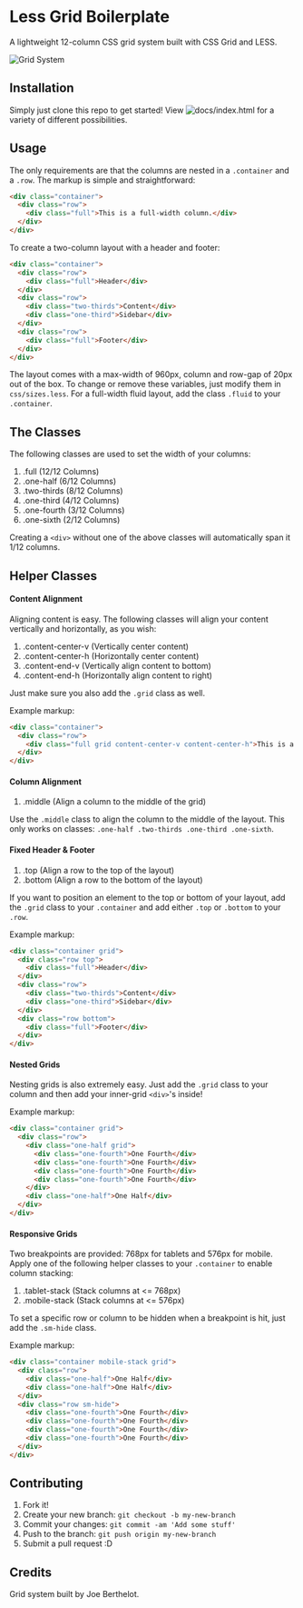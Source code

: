# Less Grid Boilerplate

A lightweight 12-column CSS grid system built with CSS Grid and LESS.

![Grid System](http://i.imgur.com/xCBYnOp.png)

## Installation

Simply just clone this repo to get started! View ![docs/index.html](https://joeberthelot88.github.io/Less-Grid-Boilerplate/) for a variety of different possibilities.

## Usage

The only requirements are that the columns are nested in a `.container` and a `.row`.  The markup is simple and straightforward:

```html
<div class="container">
  <div class="row">
    <div class="full">This is a full-width column.</div>
  </div>
</div>
```

To create a two-column layout with a header and footer:

```html
<div class="container">
  <div class="row">
    <div class="full">Header</div>
  </div>
  <div class="row">
    <div class="two-thirds">Content</div>
    <div class="one-third">Sidebar</div>
  </div>
  <div class="row">
    <div class="full">Footer</div>
  </div>
</div>
```

The layout comes with a max-width of 960px, column and row-gap of 20px out of the box.  To change or remove these variables, just modify them in `css/sizes.less`.  For a full-width fluid layout, add the class `.fluid` to your `.container`.

## The Classes

The following classes are used to set the width of your columns:

1. .full (12/12 Columns)
2. .one-half (6/12 Columns)
3. .two-thirds (8/12 Columns)
4. .one-third (4/12 Columns)
5. .one-fourth (3/12 Columns)
6. .one-sixth (2/12 Columns)

Creating a `<div>` without one of the above classes will automatically span it 1/12 columns.

## Helper Classes

#### Content Alignment

Aligning content is easy.  The following classes will align your content vertically and horizontally, as you wish:

1. .content-center-v (Vertically center content)
2. .content-center-h (Horizontally center content)
3. .content-end-v (Vertically align content to bottom)
4. .content-end-h (Horizontally align content to right)

Just make sure you also add the `.grid` class as well.

Example markup:

```html
<div class="container">
  <div class="row">
    <div class="full grid content-center-v content-center-h">This is a full-width column and this text is centered.</div>
  </div>
</div>
```

#### Column Alignment

1. .middle (Align a column to the middle of the grid)

Use the `.middle` class to align the column to the middle of the layout.  This only works on classes: `.one-half .two-thirds .one-third .one-sixth`.

#### Fixed Header & Footer

1. .top (Align a row to the top of the layout)
2. .bottom (Align a row to the bottom of the layout)

If you want to position an element to the top or bottom of your layout, add the `.grid` class to your `.container` and add either `.top` or `.bottom` to your `.row`.

Example markup:

```html
<div class="container grid">
  <div class="row top">
    <div class="full">Header</div>
  </div>
  <div class="row">
    <div class="two-thirds">Content</div>
    <div class="one-third">Sidebar</div>
  </div>
  <div class="row bottom">
    <div class="full">Footer</div>
  </div>
</div>
```

#### Nested Grids

Nesting grids is also extremely easy.  Just add the `.grid` class to your column and then add your inner-grid `<div>`'s inside!

Example markup:

```html
<div class="container grid">
  <div class="row">
    <div class="one-half grid">
      <div class="one-fourth">One Fourth</div>
      <div class="one-fourth">One Fourth</div>
      <div class="one-fourth">One Fourth</div>
      <div class="one-fourth">One Fourth</div>
    </div>
    <div class="one-half">One Half</div>
  </div>
</div>
```

#### Responsive Grids

Two breakpoints are provided: 768px for tablets and 576px for mobile.  Apply one of the following helper classes to your `.container` to enable column stacking:

1. .tablet-stack (Stack columns at <= 768px)
2. .mobile-stack (Stack columns at <= 576px)

To set a specific row or column to be hidden when a breakpoint is hit, just add the `.sm-hide` class.

Example markup:

```html
<div class="container mobile-stack grid">
  <div class="row">
    <div class="one-half">One Half</div>
    <div class="one-half">One Half</div>
  </div>
  <div class="row sm-hide">
    <div class="one-fourth">One Fourth</div>
    <div class="one-fourth">One Fourth</div>
    <div class="one-fourth">One Fourth</div>
    <div class="one-fourth">One Fourth</div>
  </div>
</div>
```

## Contributing

1. Fork it!
2. Create your new branch: `git checkout -b my-new-branch`
3. Commit your changes: `git commit -am 'Add some stuff'`
4. Push to the branch: `git push origin my-new-branch`
5. Submit a pull request :D

## Credits

Grid system built by Joe Berthelot.
